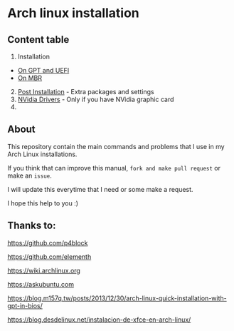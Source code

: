 # Arch linux installation

## Content table
1. Installation
  - [On GPT and UEFI](install-gpt-uefi.md)
  - [On MBR](install-mbr.md)
2. [Post Installation](postinstall) - Extra packages and settings
  1. [NVidia Drivers](postinstall/NVidiaDrivers.md) - Only if you have NVidia graphic card
  2. 

## About
This repository contain the main commands and problems that I use in my Arch Linux installations.

If you think that can improve this manual, ```fork and make pull request``` or make an ```issue```.

I will update this everytime that I need or some make a request.

I hope this help to you :)

## Thanks to:

https://github.com/p4block

https://github.com/elementh

https://wiki.archlinux.org

https://askubuntu.com

https://blog.m157q.tw/posts/2013/12/30/arch-linux-quick-installation-with-gpt-in-bios/

https://blog.desdelinux.net/instalacion-de-xfce-en-arch-linux/